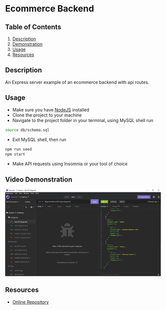 # Ecommerce Backend

## Table of Contents
1. [Description](#description)
2. [Demonstration](#video-demonstration)
3. [Usage](#usage)
4. [Resources](#resources)

## Description
An Express server example of an ecommerce backend with api routes.

## Usage
- Make sure you have [NodeJS](https://nodejs.org/en/download/) installed
- Clone the project to your machine
-  Navigate to the project folder in your terminal, using MySQL shell run
```bash
source db/schema.sql
```
- Exit MySQL shell, then run
```bash
npm run seed
npm start
```
- Make API requests using Insomnia or your tool of choice

## Video Demonstration
[![Demonstration Thumbnail](assets/demo-thumbnail.png)](https://streamable.com/s2sbxd)

## Resources
- [Online Repository](https://github.com/JtheFox/ecommerce-backend)
